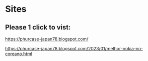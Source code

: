 # Sites
## Please 1 click to vist:
https://phurcase-japan78.blogspot.com/

https://phurcase-japan78.blogspot.com/2023/01/melhor-nokia-no-coreano.html
